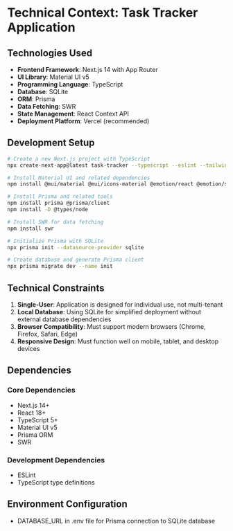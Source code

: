# Technical Context: Task Tracker Application

## Technologies Used
- **Frontend Framework**: Next.js 14 with App Router
- **UI Library**: Material UI v5
- **Programming Language**: TypeScript
- **Database**: SQLite
- **ORM**: Prisma
- **Data Fetching**: SWR
- **State Management**: React Context API
- **Deployment Platform**: Vercel (recommended)

## Development Setup
```bash
# Create a new Next.js project with TypeScript
npx create-next-app@latest task-tracker --typescript --eslint --tailwind=false --app --src-dir

# Install Material UI and related dependencies
npm install @mui/material @mui/icons-material @emotion/react @emotion/styled @emotion/server

# Install Prisma and related tools
npm install prisma @prisma/client
npm install -D @types/node

# Install SWR for data fetching
npm install swr

# Initialize Prisma with SQLite
npx prisma init --datasource-provider sqlite

# Create database and generate Prisma client
npx prisma migrate dev --name init
```

## Technical Constraints
1. **Single-User**: Application is designed for individual use, not multi-tenant
2. **Local Database**: Using SQLite for simplified deployment without external database dependencies
3. **Browser Compatibility**: Must support modern browsers (Chrome, Firefox, Safari, Edge)
4. **Responsive Design**: Must function well on mobile, tablet, and desktop devices

## Dependencies
### Core Dependencies
- Next.js 14+
- React 18+
- TypeScript 5+
- Material UI v5
- Prisma ORM
- SWR

### Development Dependencies
- ESLint
- TypeScript type definitions

## Environment Configuration
- DATABASE_URL in .env file for Prisma connection to SQLite database
